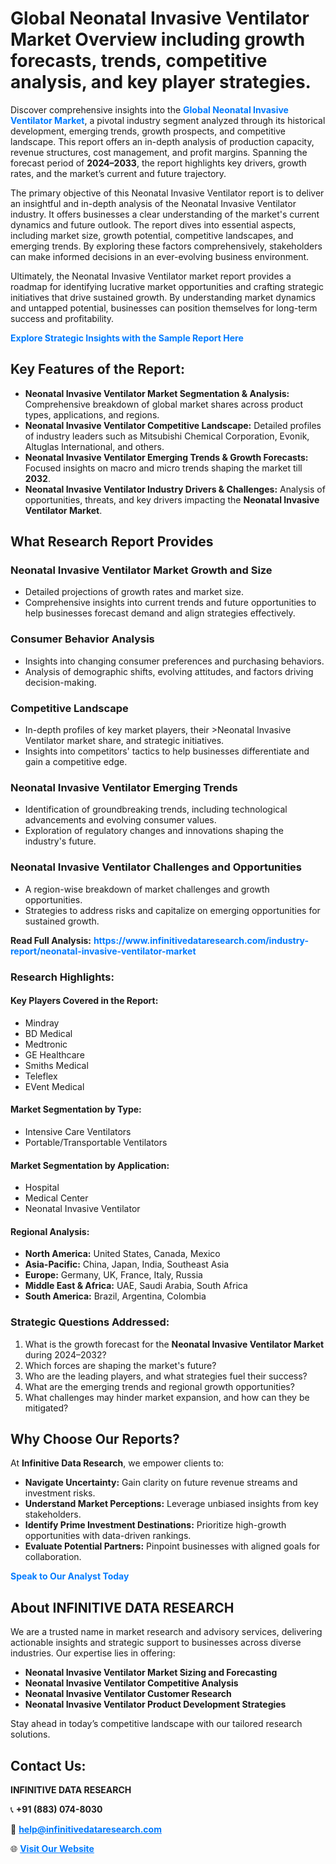 <h1>Global Neonatal Invasive Ventilator Market Overview including growth forecasts, trends, competitive analysis, and key player strategies.</h1>
<p>
Discover comprehensive insights into the 
<a href="https://www.infinitivedataresearch.com/industry-report/neonatal-invasive-ventilator-market" rel="dofollow" style="color: #007BFF; text-decoration: none;"><strong>Global Neonatal Invasive Ventilator Market</strong></a>, a pivotal industry segment analyzed through its historical development, emerging trends, growth prospects, and competitive landscape. This report offers an in-depth analysis of production capacity, revenue structures, cost management, and profit margins. Spanning the forecast period of <strong>2024–2033</strong>, the report highlights key drivers, growth rates, and the market’s current and future trajectory.
</p>
<p>
The primary objective of this Neonatal Invasive Ventilator report is to deliver an insightful and in-depth analysis of the Neonatal Invasive Ventilator industry. It offers businesses a clear understanding of the market's current dynamics and future outlook. The report dives into essential aspects, including market size, growth potential, competitive landscapes, and emerging trends. By exploring these factors comprehensively, stakeholders can make informed decisions in an ever-evolving business environment.
</p>
<p>
Ultimately, the Neonatal Invasive Ventilator market report provides a roadmap for identifying lucrative market opportunities and crafting strategic initiatives that drive sustained growth. By understanding market dynamics and untapped potential, businesses can position themselves for long-term success and profitability.
</p>
<p>
<a href="https://www.infinitivedataresearch.com/request-sample/reportId=111667" style="color: #007BFF; text-decoration: none;"><strong>Explore Strategic Insights with the Sample Report Here</strong></a>
</p>

<h2>Key Features of the Report:</h2>
<ul>
<li><strong>Neonatal Invasive Ventilator Market Segmentation & Analysis:</strong> Comprehensive breakdown of global market shares across product types, applications, and regions.</li>
<li><strong>Neonatal Invasive Ventilator Competitive Landscape:</strong> Detailed profiles of industry leaders such as Mitsubishi Chemical Corporation, Evonik, Altuglas International, and others.</li>
<li><strong>Neonatal Invasive Ventilator Emerging Trends & Growth Forecasts:</strong> Focused insights on macro and micro trends shaping the market till <strong>2032</strong>.</li>
<li><strong>Neonatal Invasive Ventilator Industry Drivers & Challenges:</strong> Analysis of opportunities, threats, and key drivers impacting the <strong>Neonatal Invasive Ventilator Market</strong>.</li>
</ul>

<h2>What Research Report Provides</h2>
<h3>Neonatal Invasive Ventilator Market Growth and Size</h3>
<ul>
<li>Detailed projections of growth rates and market size.</li>
<li>Comprehensive insights into current trends and future opportunities to help businesses forecast demand and align strategies effectively.</li>
</ul>

<h3>Consumer Behavior Analysis</h3>
<ul>
<li>Insights into changing consumer preferences and purchasing behaviors.</li>
<li>Analysis of demographic shifts, evolving attitudes, and factors driving decision-making.</li>
</ul>

<h3>Competitive Landscape</h3>
<ul>
<li>In-depth profiles of key market players, their >Neonatal Invasive Ventilator market share, and strategic initiatives.</li>
<li>Insights into competitors' tactics to help businesses differentiate and gain a competitive edge.</li>
</ul>

<h3>Neonatal Invasive Ventilator Emerging Trends</h3>
<ul>
<li>Identification of groundbreaking trends, including technological advancements and evolving consumer values.</li>
<li>Exploration of regulatory changes and innovations shaping the industry's future.</li>
</ul>

<h3>Neonatal Invasive Ventilator Challenges and Opportunities</h3>
<ul>
<li>A region-wise breakdown of market challenges and growth opportunities.</li>
<li>Strategies to address risks and capitalize on emerging opportunities for sustained growth.</li>
</ul>
<p><strong>Read Full Analysis:</strong> <a href="https://www.infinitivedataresearch.com/industry-report/neonatal-invasive-ventilator-market" rel="dofollow" style="color: #007BFF; text-decoration: none;"><strong>https://www.infinitivedataresearch.com/industry-report/neonatal-invasive-ventilator-market</strong></a></p>
<h3>Research Highlights:</h3>
<h4>Key Players Covered in the Report:</h4>
<ul><li>Mindray</li><li>BD Medical</li><li>Medtronic</li><li>GE Healthcare</li><li>Smiths Medical</li><li>Teleflex</li><li>EVent Medical</li></ul>
<h4>Market Segmentation by Type:</h4>
<ul><li>Intensive Care Ventilators</li><li>Portable/Transportable Ventilators</li></ul>
<h4>Market Segmentation by Application:</h4>
<ul><li>Hospital</li><li>Medical Center</li><li>Neonatal Invasive Ventilator</li></ul>

<h4>Regional Analysis:</h4>
<ul>
<li><strong>North America:</strong> United States, Canada, Mexico</li>
<li><strong>Asia-Pacific:</strong> China, Japan, India, Southeast Asia</li>
<li><strong>Europe:</strong> Germany, UK, France, Italy, Russia</li>
<li><strong>Middle East & Africa:</strong> UAE, Saudi Arabia, South Africa</li>
<li><strong>South America:</strong> Brazil, Argentina, Colombia</li>
</ul>

<h3>Strategic Questions Addressed:</h3>
<ol>
<li>What is the growth forecast for the <strong>Neonatal Invasive Ventilator Market</strong> during 2024–2032?</li>
<li>Which forces are shaping the market's future?</li>
<li>Who are the leading players, and what strategies fuel their success?</li>
<li>What are the emerging trends and regional growth opportunities?</li>
<li>What challenges may hinder market expansion, and how can they be mitigated?</li>
</ol>

<h2>Why Choose Our Reports?</h2>
<p>At <strong>Infinitive Data Research</strong>, we empower clients to:</p>
<ul>
<li><strong>Navigate Uncertainty:</strong> Gain clarity on future revenue streams and investment risks.</li>
<li><strong>Understand Market Perceptions:</strong> Leverage unbiased insights from key stakeholders.</li>
<li><strong>Identify Prime Investment Destinations:</strong> Prioritize high-growth opportunities with data-driven rankings.</li>
<li><strong>Evaluate Potential Partners:</strong> Pinpoint businesses with aligned goals for collaboration.</li>
</ul>
<p><a href="https://www.infinitivedataresearch.com/industry-report/neonatal-invasive-ventilator-market" rel="dofollow" style="color: #007BFF; text-decoration: none;"><strong>Speak to Our Analyst Today</strong></a></p>

<h2>About INFINITIVE DATA RESEARCH</h2>
<p>We are a trusted name in market research and advisory services, delivering actionable insights and strategic support to businesses across diverse industries. Our expertise lies in offering:</p>
<ul>
<li><strong>Neonatal Invasive Ventilator Market Sizing and Forecasting</strong></li>
<li><strong>Neonatal Invasive Ventilator Competitive Analysis</strong></li>
<li><strong>Neonatal Invasive Ventilator Customer Research</strong></li>
<li><strong>Neonatal Invasive Ventilator Product Development Strategies</strong></li>
</ul>
<p>Stay ahead in today’s competitive landscape with our tailored research solutions.</p>

<h2>Contact Us:</h2>
<p><strong>INFINITIVE DATA RESEARCH</strong></p>
<p>📞 <strong>+91 (883) 074-8030</strong></p>
<p>📧 <strong><a href="mailto:help@infinitivedataresearch.com" style="color: #007BFF;">help@infinitivedataresearch.com</a></strong></p>
<p>🌐 <strong><a href="https://www.infinitivedataresearch.com" rel="dofollow" style="color: #007BFF;">Visit Our Website</a></strong></p>